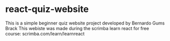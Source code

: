 # react-quiz-website
This is a simple beginner quiz website project developed by Bernardo Gums Brack
This webiste was made during the scrimba learn react for free course: scrimba.com/learn/learnreact
